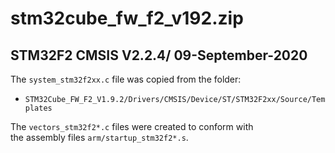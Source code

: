 # stm32cube_fw_f2_v192.zip

## STM32F2 CMSIS V2.2.4/ 09-September-2020

The `system_stm32f2xx.c` file was copied from the folder:

- `STM32Cube_FW_F2_V1.9.2/Drivers/CMSIS/Device/ST/STM32F2xx/Source/Templates`

The `vectors_stm32f2*.c` files were created to conform with  
the assembly files `arm/startup_stm32f2*.s`.
